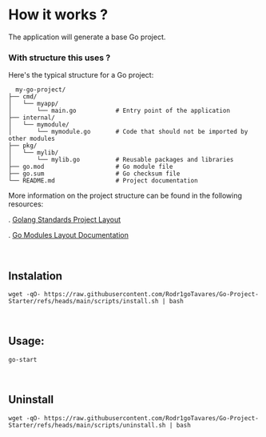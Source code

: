 # How it works ? 

The application will generate a base Go project.

### With structure this uses ?

 Here's the typical structure for a Go project:

```
  my-go-project/
├── cmd/
│   └── myapp/
│       └── main.go           # Entry point of the application
├── internal/
│   └── mymodule/
│       └── mymodule.go       # Code that should not be imported by other modules
├── pkg/
│   └── mylib/
│       └── mylib.go          # Reusable packages and libraries
├── go.mod                    # Go module file
├── go.sum                    # Go checksum file
└── README.md                 # Project documentation
```
More information on the project structure can be found in the following resources:

. [Golang Standards Project Layout](https://github.com/golang-standards/project-layout)

. [Go Modules Layout Documentation](https://go.dev/doc/modules/layout)

<br>

## Instalation
```shell
wget -qO- https://raw.githubusercontent.com/Rodr1goTavares/Go-Project-Starter/refs/heads/main/scripts/install.sh | bash
```

<br>

## Usage:
``` shell
go-start
```

<br>

## Uninstall
```shell
wget -qO- https://raw.githubusercontent.com/Rodr1goTavares/Go-Project-Starter/refs/heads/main/scripts/uninstall.sh | bash
```
